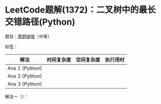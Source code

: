 # LeetCode题解(1372)：二叉树中的最长交错路径(Python)

题目：[原题链接](https://leetcode-cn.com/problems/longest-zigzag-path-in-a-binary-tree/)（中等）

标签：

| 解法           | 时间复杂度 | 空间复杂度 | 执行用时 |
| -------------- | ---------- | ---------- | -------- |
| Ans 1 (Python) |            |            |          |
| Ans 2 (Python) |            |            |          |
| Ans 3 (Python) |            |            |          |

解法一（）：

